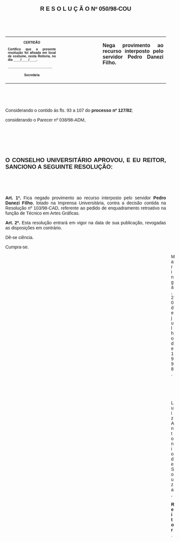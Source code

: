 <BODY>

<B><FONT FACE="Arial" SIZE=4><P ALIGN="CENTER">R E S O L U &Ccedil; &Atilde; O   Nº   050/98-COU</P>
</B></FONT><FONT FACE="Arial">
<P>&nbsp;</P>
<P>&nbsp;</P></FONT>
<TABLE CELLSPACING=0 BORDER=0 CELLPADDING=7 WIDTH=596>
<TR><TD WIDTH="33%" VALIGN="TOP">
<B><FONT FACE="Arial" SIZE=1><P ALIGN="CENTER">CERTID&Atilde;O</P>
<P ALIGN="JUSTIFY">   Certifico que a presente resolu&ccedil;&atilde;o foi afixada em local de costume, nesta Reitoria, no dia ____/____/____.</P>
<P ALIGN="JUSTIFY"></P>
<P ALIGN="JUSTIFY">_________________________</P>
<P ALIGN="CENTER">Secret&aacute;ria</B></FONT></TD>
<TD WIDTH="26%" VALIGN="TOP">&nbsp;</TD>
<TD WIDTH="41%" VALIGN="TOP">
<B><FONT FACE="Arial"><P ALIGN="JUSTIFY">Nega provimento ao recurso interposto pelo servidor Pedro Danezi Filho.</B></FONT></TD>
</TR>
</TABLE>

<FONT FACE="Arial">
<P>&nbsp;</P>
<P>&nbsp;</P>
<P ALIGN="JUSTIFY">&#9;Considerando o contido &agrave;s fls. 93 a 107 do <B>processo nº 127/82</B>;</P>
<P ALIGN="JUSTIFY">&#9;considerando o Parecer nº 038/98-ADM,</P>
<P ALIGN="JUSTIFY"></P>
<P ALIGN="JUSTIFY">&nbsp;</P>
<P ALIGN="JUSTIFY">&nbsp;</P>
<P ALIGN="JUSTIFY">&nbsp;</P>
</FONT><B><FONT FACE="Arial" SIZE=4><P ALIGN="JUSTIFY">O CONSELHO UNIVERSIT&Aacute;RIO APROVOU, E EU REITOR, SANCIONO A SEGUINTE RESOLU&Ccedil;&Atilde;O:</P>
</B></FONT><FONT FACE="Arial"><P ALIGN="JUSTIFY"></P>
<P ALIGN="JUSTIFY">&nbsp;</P>
<P ALIGN="JUSTIFY">&nbsp;</P>
<P ALIGN="JUSTIFY">&#9;<B>Art. 1º. </B>Fica negado provimento ao recurso interposto pelo servidor <B>Pedro Danezi Filho</B>, lotado na Imprensa Universit&aacute;ria, contra a decis&atilde;o contida na Resolu&ccedil;&atilde;o nº 103/98-CAD, referente ao pedido de enquadramento retroativo na fun&ccedil;&atilde;o de T&eacute;cnico em Artes Gr&aacute;ficas.</P>
<P ALIGN="JUSTIFY">&#9;<B>Art. 2º.</B> Esta resolu&ccedil;&atilde;o entrar&aacute; em vigor na data de sua publica&ccedil;&atilde;o, revogadas as disposi&ccedil;&otilde;es em contr&aacute;rio.</P>
<P>&#9;D&ecirc;-se ci&ecirc;ncia.</P>
<P>&#9;Cumpra-se.</P>
<DIR>
<DIR>
<DIR>
<DIR>
<DIR>
<DIR>
<DIR>
<DIR>
<DIR>
<DIR>
<DIR>
<DIR>
<DIR>

<P>Maring&aacute;, 20 de julho de 1998.</P>

<P>&nbsp;</P>
<P>&nbsp;</P>
<P>Luiz Antonio de Souza,</P>
<B><P>Reitor</B>.</P></DIR>
</DIR>
</DIR>
</DIR>
</DIR>
</DIR>
</DIR>
</DIR>
</DIR>
</DIR>
</DIR>
</DIR>
</DIR>
</FONT></BODY>

